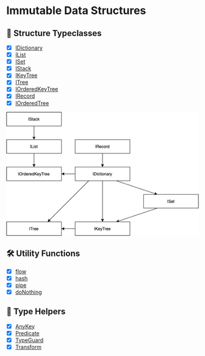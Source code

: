# Immutable Data Structures

## 🧬 Structure Typeclasses

- [x] [IDictionary](./src/structures/ImmutableDictionary/IDictionary.d.ts)
- [x] [IList](./src/structures/IList/ImmutableList.d.ts)
- [x] [ISet](./src/structures/ISet/ImmutableSet.d.ts)
- [x] [IStack](./src/structures/IStack/ImmutableStack.d.ts)
- [x] [IKeyTree](./src/structures/IKeyTree/IKeyTree.d.ts)
- [x] [ITree](./src/structures/ITree/ITree.d.ts)
- [x] [IOrderedKeyTree](./src/structures/IOrderedKeyTree/IOrderedKeyTree.d.ts)
- [x] [IRecord](./src/structures/IRecord/IRecord.d.ts)
- [x] [IOrderedTree](./src/structures/IOrderedTree/IOrderedTree.d.ts)

![Hierarchy](./docs/hierarchy.drawio.png)

## 🛠 Utility Functions

- [x] [flow](./src/utils/flow/flow.ts)
- [x] [hash](./src/utils/hash/hash.ts)
- [x] [pipe](./src/utils/pipe/pipe.ts)
- [x] [doNothing](./src/utils/doNothing/doNothing.ts)

## 👻 Type Helpers

- [x] [AnyKey](./src/types/AnyKey.ts)
- [x] [Predicate](./src/types/Predicate.ts)
- [x] [TypeGuard](./src/types/TypeGuard.ts)
- [x] [Transform](./src/types/Transform.ts)
